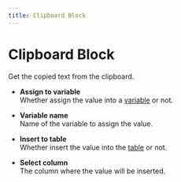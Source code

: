 ```yaml
---
title: Clipboard Block
---
```


# Clipboard Block

Get the copied text from the clipboard.

- **Assign to variable** <br>
	Whether assign the value into a [variable](/api-reference/variables.md) or not.

- **Variable name** <br>
	Name of the variable to assign the value.

- **Insert to table** <br>
	Whether insert the value into the [table](/api-reference/table.md) or not.

- **Select column** <br>
	The column where the value will be inserted.
